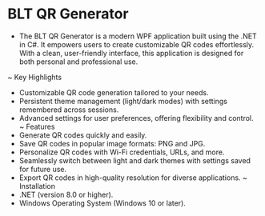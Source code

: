 # BLT QR Generator
- The BLT QR Generator is a modern WPF application built using the .NET in C#. It empowers users to create customizable QR codes effortlessly. With a clean, user-friendly interface, this application is designed for both personal and professional use.

~ Key Highlights
- Customizable QR code generation tailored to your needs.
- Persistent theme management (light/dark modes) with settings remembered across sessions.
- Advanced settings for user preferences, offering flexibility and control.
~ Features
- Generate QR codes quickly and easily.
- Save QR codes in popular image formats: PNG and JPG.
- Personalize QR codes with Wi-Fi credentials, URLs, and more.
- Seamlessly switch between light and dark themes with settings saved for future use.
- Export QR codes in high-quality resolution for diverse applications.
~ Installation
- .NET (version 8.0 or higher).
- Windows Operating System (Windows 10 or later).
